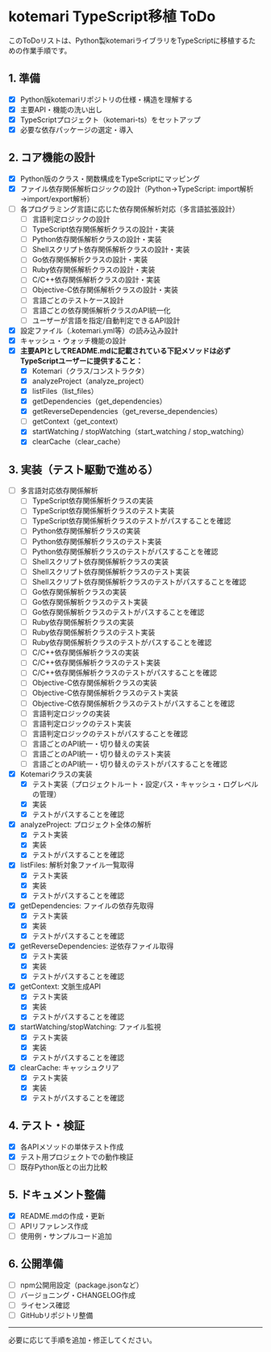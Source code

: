 # kotemari TypeScript移植 ToDo

このToDoリストは、Python製kotemariライブラリをTypeScriptに移植するための作業手順です。

## 1. 準備
- [x] Python版kotemariリポジトリの仕様・構造を理解する
- [x] 主要API・機能の洗い出し
- [x] TypeScriptプロジェクト（kotemari-ts）をセットアップ
- [x] 必要な依存パッケージの選定・導入

## 2. コア機能の設計
- [x] Python版のクラス・関数構成をTypeScriptにマッピング
- [x] ファイル依存関係解析ロジックの設計（Python→TypeScript: import解析→import/export解析）
- [ ] 各プログラミング言語に応じた依存関係解析対応（多言語拡張設計）
    - [ ] 言語判定ロジックの設計
    - [ ] TypeScript依存関係解析クラスの設計・実装
    - [ ] Python依存関係解析クラスの設計・実装
    - [ ] Shellスクリプト依存関係解析クラスの設計・実装
    - [ ] Go依存関係解析クラスの設計・実装
    - [ ] Ruby依存関係解析クラスの設計・実装
    - [ ] C/C++依存関係解析クラスの設計・実装
    - [ ] Objective-C依存関係解析クラスの設計・実装
    - [ ] 言語ごとのテストケース設計
    - [ ] 言語ごとの依存関係解析クラスのAPI統一化
    - [ ] ユーザーが言語を指定/自動判定できるAPI設計
- [x] 設定ファイル（.kotemari.yml等）の読み込み設計
- [x] キャッシュ・ウォッチ機能の設計
- [x] **主要APIとしてREADME.mdに記載されている下記メソッドは必ずTypeScriptユーザーに提供すること：**
    - [x] Kotemari（クラス/コンストラクタ）
    - [x] analyzeProject（analyze_project）
    - [x] listFiles（list_files）
    - [x] getDependencies（get_dependencies）
    - [x] getReverseDependencies（get_reverse_dependencies）
    - [ ] getContext（get_context）
    - [x] startWatching / stopWatching（start_watching / stop_watching）
    - [x] clearCache（clear_cache）

## 3. 実装（テスト駆動で進める）
- [ ] 多言語対応依存関係解析
    - [ ] TypeScript依存関係解析クラスの実装
    - [ ] TypeScript依存関係解析クラスのテスト実装
    - [ ] TypeScript依存関係解析クラスのテストがパスすることを確認
    - [ ] Python依存関係解析クラスの実装
    - [ ] Python依存関係解析クラスのテスト実装
    - [ ] Python依存関係解析クラスのテストがパスすることを確認
    - [ ] Shellスクリプト依存関係解析クラスの実装
    - [ ] Shellスクリプト依存関係解析クラスのテスト実装
    - [ ] Shellスクリプト依存関係解析クラスのテストがパスすることを確認
    - [ ] Go依存関係解析クラスの実装
    - [ ] Go依存関係解析クラスのテスト実装
    - [ ] Go依存関係解析クラスのテストがパスすることを確認
    - [ ] Ruby依存関係解析クラスの実装
    - [ ] Ruby依存関係解析クラスのテスト実装
    - [ ] Ruby依存関係解析クラスのテストがパスすることを確認
    - [ ] C/C++依存関係解析クラスの実装
    - [ ] C/C++依存関係解析クラスのテスト実装
    - [ ] C/C++依存関係解析クラスのテストがパスすることを確認
    - [ ] Objective-C依存関係解析クラスの実装
    - [ ] Objective-C依存関係解析クラスのテスト実装
    - [ ] Objective-C依存関係解析クラスのテストがパスすることを確認
    - [ ] 言語判定ロジックの実装
    - [ ] 言語判定ロジックのテスト実装
    - [ ] 言語判定ロジックのテストがパスすることを確認
    - [ ] 言語ごとのAPI統一・切り替えの実装
    - [ ] 言語ごとのAPI統一・切り替えのテスト実装
    - [ ] 言語ごとのAPI統一・切り替えのテストがパスすることを確認
- [x] Kotemariクラスの実装
    - [x] テスト実装（プロジェクトルート・設定パス・キャッシュ・ログレベルの管理）
    - [x] 実装
    - [x] テストがパスすることを確認
- [x] analyzeProject: プロジェクト全体の解析
    - [x] テスト実装
    - [x] 実装
    - [x] テストがパスすることを確認
- [x] listFiles: 解析対象ファイル一覧取得
    - [x] テスト実装
    - [x] 実装
    - [x] テストがパスすることを確認
- [x] getDependencies: ファイルの依存先取得
    - [x] テスト実装
    - [x] 実装
    - [x] テストがパスすることを確認
- [x] getReverseDependencies: 逆依存ファイル取得
    - [x] テスト実装
    - [x] 実装
    - [x] テストがパスすることを確認
- [x] getContext: 文脈生成API
    - [x] テスト実装
    - [x] 実装
    - [x] テストがパスすることを確認
- [x] startWatching/stopWatching: ファイル監視
    - [x] テスト実装
    - [x] 実装
    - [x] テストがパスすることを確認
- [x] clearCache: キャッシュクリア
    - [x] テスト実装
    - [x] 実装
    - [x] テストがパスすることを確認

## 4. テスト・検証
- [x] 各APIメソッドの単体テスト作成
- [x] テスト用プロジェクトでの動作検証
- [ ] 既存Python版との出力比較

## 5. ドキュメント整備
- [x] README.mdの作成・更新
- [ ] APIリファレンス作成
- [ ] 使用例・サンプルコード追加

## 6. 公開準備
- [ ] npm公開用設定（package.jsonなど）
- [ ] バージョニング・CHANGELOG作成
- [ ] ライセンス確認
- [ ] GitHubリポジトリ整備

---
必要に応じて手順を追加・修正してください。
